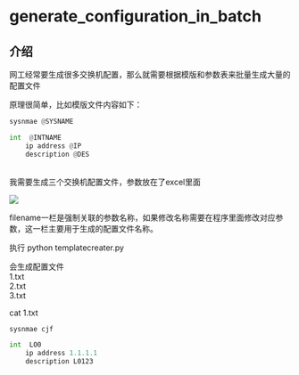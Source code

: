# generate_configuration_in_batch


## 介绍
网工经常要生成很多交换机配置，那么就需要根据模版和参数表来批量生成大量的配置文件<br>

原理很简单，比如模版文件内容如下：
``` python
sysnmae @SYSNAME

int  @INTNAME
    ip address @IP
    description @DES
```
<br>
我需要生成三个交换机配置文件，参数放在了excel里面<br>

![](https://github.com/luffycjf/generate_configuration_in_batch/blob/master/QQ%E6%88%AA%E5%9B%BE20180301173438.png)<br>

filename一栏是强制关联的参数名称，如果修改名称需要在程序里面修改对应参数，这一栏主要用于生成的配置文件名称。<br>

执行 python templatecreater.py<br>

会生成配置文件<br>
1.txt<br>
2.txt<br>
3.txt<br>

cat 1.txt<br>
``` python
sysnmae cjf

int  LO0
    ip address 1.1.1.1
    description L0123
```   
 
